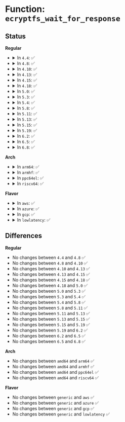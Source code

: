 # Function: <code>ecryptfs_wait_for_response</code>

## Status
<b>Regular</b>
<ul>
<li>
<details>
<summary>In <code>4.4</code>: ✅</summary>

```c
int ecryptfs_wait_for_response(struct ecryptfs_msg_ctx *msg_ctx, struct ecryptfs_message **msg);
```

**Collision:** Unique Global

**Inline:** No

**Transformation:** False

**Instances:**

```
In fs/ecryptfs/messaging.c (ffffffff8130b9b0)
Location: fs/ecryptfs/messaging.c:341
Inline: False
Direct callers:
  - fs/ecryptfs/keystore.c:decrypt_pki_encrypted_session_key
  - fs/ecryptfs/keystore.c:ecryptfs_generate_key_packet_set
```
**Symbols:**

```
ffffffff8130b9b0-ffffffff8130ba55: ecryptfs_wait_for_response (STB_GLOBAL)
```
</details>
</li>
<li>
<details>
<summary>In <code>4.8</code>: ✅</summary>

```c
int ecryptfs_wait_for_response(struct ecryptfs_msg_ctx *msg_ctx, struct ecryptfs_message **msg);
```

**Collision:** Unique Global

**Inline:** No

**Transformation:** False

**Instances:**

```
In fs/ecryptfs/messaging.c (ffffffff8133fc30)
Location: fs/ecryptfs/messaging.c:341
Inline: False
Direct callers:
  - fs/ecryptfs/keystore.c:ecryptfs_generate_key_packet_set
  - fs/ecryptfs/keystore.c:decrypt_pki_encrypted_session_key
```
**Symbols:**

```
ffffffff8133fc30-ffffffff8133fcd7: ecryptfs_wait_for_response (STB_GLOBAL)
```
</details>
</li>
<li>
<details>
<summary>In <code>4.10</code>: ✅</summary>

```c
int ecryptfs_wait_for_response(struct ecryptfs_msg_ctx *msg_ctx, struct ecryptfs_message **msg);
```

**Collision:** Unique Global

**Inline:** No

**Transformation:** False

**Instances:**

```
In fs/ecryptfs/messaging.c (ffffffff813559c0)
Location: fs/ecryptfs/messaging.c:341
Inline: False
Direct callers:
  - fs/ecryptfs/keystore.c:ecryptfs_generate_key_packet_set
  - fs/ecryptfs/keystore.c:decrypt_pki_encrypted_session_key
```
**Symbols:**

```
ffffffff813559c0-ffffffff81355a67: ecryptfs_wait_for_response (STB_GLOBAL)
```
</details>
</li>
<li>
<details>
<summary>In <code>4.13</code>: ✅</summary>

```c
int ecryptfs_wait_for_response(struct ecryptfs_msg_ctx *msg_ctx, struct ecryptfs_message **msg);
```

**Collision:** Unique Global

**Inline:** No

**Transformation:** False

**Instances:**

```
In fs/ecryptfs/messaging.c (ffffffff8136a5c0)
Location: fs/ecryptfs/messaging.c:341
Inline: False
Direct callers:
  - fs/ecryptfs/keystore.c:ecryptfs_generate_key_packet_set
  - fs/ecryptfs/keystore.c:decrypt_pki_encrypted_session_key
```
**Symbols:**

```
ffffffff8136a5c0-ffffffff8136a667: ecryptfs_wait_for_response (STB_GLOBAL)
```
</details>
</li>
<li>
<details>
<summary>In <code>4.15</code>: ✅</summary>

```c
int ecryptfs_wait_for_response(struct ecryptfs_msg_ctx *msg_ctx, struct ecryptfs_message **msg);
```

**Collision:** Unique Global

**Inline:** No

**Transformation:** False

**Instances:**

```
In fs/ecryptfs/messaging.c (ffffffff8138f160)
Location: fs/ecryptfs/messaging.c:337
Inline: False
Direct callers:
  - fs/ecryptfs/keystore.c:ecryptfs_generate_key_packet_set
  - fs/ecryptfs/keystore.c:decrypt_pki_encrypted_session_key
```
**Symbols:**

```
ffffffff8138f160-ffffffff8138f207: ecryptfs_wait_for_response (STB_GLOBAL)
```
</details>
</li>
<li>
<details>
<summary>In <code>4.18</code>: ✅</summary>

```c
int ecryptfs_wait_for_response(struct ecryptfs_msg_ctx *msg_ctx, struct ecryptfs_message **msg);
```

**Collision:** Unique Global

**Inline:** No

**Transformation:** False

**Instances:**

```
In fs/ecryptfs/messaging.c (ffffffff813be100)
Location: fs/ecryptfs/messaging.c:337
Inline: False
Direct callers:
  - fs/ecryptfs/keystore.c:ecryptfs_generate_key_packet_set
  - fs/ecryptfs/keystore.c:decrypt_pki_encrypted_session_key
```
**Symbols:**

```
ffffffff813be100-ffffffff813be1a7: ecryptfs_wait_for_response (STB_GLOBAL)
```
</details>
</li>
<li>
<details>
<summary>In <code>5.0</code>: ✅</summary>

```c
int ecryptfs_wait_for_response(struct ecryptfs_msg_ctx *msg_ctx, struct ecryptfs_message **msg);
```

**Collision:** Unique Global

**Inline:** No

**Transformation:** False

**Instances:**

```
In fs/ecryptfs/messaging.c (ffffffff813d7740)
Location: fs/ecryptfs/messaging.c:337
Inline: False
Direct callers:
  - fs/ecryptfs/keystore.c:ecryptfs_generate_key_packet_set
  - fs/ecryptfs/keystore.c:decrypt_pki_encrypted_session_key
```
**Symbols:**

```
ffffffff813d7740-ffffffff813d77e7: ecryptfs_wait_for_response (STB_GLOBAL)
```
</details>
</li>
<li>
<details>
<summary>In <code>5.3</code>: ✅</summary>

```c
int ecryptfs_wait_for_response(struct ecryptfs_msg_ctx *msg_ctx, struct ecryptfs_message **msg);
```

**Collision:** Unique Global

**Inline:** No

**Transformation:** False

**Instances:**

```
In fs/ecryptfs/messaging.c (ffffffff81402090)
Location: fs/ecryptfs/messaging.c:324
Inline: False
Direct callers:
  - fs/ecryptfs/keystore.c:ecryptfs_generate_key_packet_set
  - fs/ecryptfs/keystore.c:decrypt_pki_encrypted_session_key
```
**Symbols:**

```
ffffffff81402090-ffffffff81402137: ecryptfs_wait_for_response (STB_GLOBAL)
```
</details>
</li>
<li>
<details>
<summary>In <code>5.4</code>: ✅</summary>

```c
int ecryptfs_wait_for_response(struct ecryptfs_msg_ctx *msg_ctx, struct ecryptfs_message **msg);
```

**Collision:** Unique Global

**Inline:** No

**Transformation:** False

**Instances:**

```
In fs/ecryptfs/messaging.c (ffffffff8141bf80)
Location: fs/ecryptfs/messaging.c:324
Inline: False
Direct callers:
  - fs/ecryptfs/keystore.c:ecryptfs_generate_key_packet_set
  - fs/ecryptfs/keystore.c:decrypt_pki_encrypted_session_key
```
**Symbols:**

```
ffffffff8141bf80-ffffffff8141c027: ecryptfs_wait_for_response (STB_GLOBAL)
```
</details>
</li>
<li>
<details>
<summary>In <code>5.8</code>: ✅</summary>

```c
int ecryptfs_wait_for_response(struct ecryptfs_msg_ctx *msg_ctx, struct ecryptfs_message **msg);
```

**Collision:** Unique Global

**Inline:** No

**Transformation:** False

**Instances:**

```
In fs/ecryptfs/messaging.c (ffffffff8146aad0)
Location: fs/ecryptfs/messaging.c:324
Inline: False
Direct callers:
  - fs/ecryptfs/keystore.c:pki_encrypt_session_key
  - fs/ecryptfs/keystore.c:decrypt_pki_encrypted_session_key
```
**Symbols:**

```
ffffffff8146aad0-ffffffff8146abb7: ecryptfs_wait_for_response (STB_GLOBAL)
```
</details>
</li>
<li>
<details>
<summary>In <code>5.11</code>: ✅</summary>

```c
int ecryptfs_wait_for_response(struct ecryptfs_msg_ctx *msg_ctx, struct ecryptfs_message **msg);
```

**Collision:** Unique Global

**Inline:** No

**Transformation:** False

**Instances:**

```
In fs/ecryptfs/messaging.c (ffffffff81485540)
Location: fs/ecryptfs/messaging.c:324
Inline: False
Direct callers:
  - fs/ecryptfs/keystore.c:pki_encrypt_session_key
  - fs/ecryptfs/keystore.c:decrypt_pki_encrypted_session_key
```
**Symbols:**

```
ffffffff81485540-ffffffff81485627: ecryptfs_wait_for_response (STB_GLOBAL)
```
</details>
</li>
<li>
<details>
<summary>In <code>5.13</code>: ✅</summary>

```c
int ecryptfs_wait_for_response(struct ecryptfs_msg_ctx *msg_ctx, struct ecryptfs_message **msg);
```

**Collision:** Unique Global

**Inline:** No

**Transformation:** False

**Instances:**

```
In fs/ecryptfs/messaging.c (ffffffff8148afb0)
Location: fs/ecryptfs/messaging.c:326
Inline: False
Direct callers:
  - fs/ecryptfs/keystore.c:write_tag_1_packet
  - fs/ecryptfs/keystore.c:decrypt_pki_encrypted_session_key
```
**Symbols:**

```
ffffffff8148afb0-ffffffff8148b097: ecryptfs_wait_for_response (STB_GLOBAL)
```
</details>
</li>
<li>
<details>
<summary>In <code>5.15</code>: ✅</summary>

```c
int ecryptfs_wait_for_response(struct ecryptfs_msg_ctx *msg_ctx, struct ecryptfs_message **msg);
```

**Collision:** Unique Global

**Inline:** No

**Transformation:** False

**Instances:**

```
In fs/ecryptfs/messaging.c (ffffffff814e27f0)
Location: fs/ecryptfs/messaging.c:326
Inline: False
Direct callers:
  - fs/ecryptfs/keystore.c:write_tag_1_packet
  - fs/ecryptfs/keystore.c:decrypt_pki_encrypted_session_key
```
**Symbols:**

```
ffffffff814e27f0-ffffffff814e28d7: ecryptfs_wait_for_response (STB_GLOBAL)
```
</details>
</li>
<li>
<details>
<summary>In <code>5.19</code>: ✅</summary>

```c
int ecryptfs_wait_for_response(struct ecryptfs_msg_ctx *msg_ctx, struct ecryptfs_message **msg);
```

**Collision:** Unique Global

**Inline:** No

**Transformation:** False

**Instances:**

```
In fs/ecryptfs/messaging.c (ffffffff81570ab0)
Location: fs/ecryptfs/messaging.c:326
Inline: False
Direct callers:
  - fs/ecryptfs/keystore.c:write_tag_1_packet
  - fs/ecryptfs/keystore.c:decrypt_pki_encrypted_session_key
```
**Symbols:**

```
ffffffff81570ab0-ffffffff81570bad: ecryptfs_wait_for_response (STB_GLOBAL)
```
</details>
</li>
<li>
<details>
<summary>In <code>6.2</code>: ✅</summary>

```c
int ecryptfs_wait_for_response(struct ecryptfs_msg_ctx *msg_ctx, struct ecryptfs_message **msg);
```

**Collision:** Unique Global

**Inline:** No

**Transformation:** False

**Instances:**

```
In fs/ecryptfs/messaging.c (ffffffff81615b60)
Location: fs/ecryptfs/messaging.c:326
Inline: False
Direct callers:
  - fs/ecryptfs/keystore.c:write_tag_1_packet
  - fs/ecryptfs/keystore.c:decrypt_pki_encrypted_session_key
```
**Symbols:**

```
ffffffff81615b60-ffffffff81615c5d: ecryptfs_wait_for_response (STB_GLOBAL)
```
</details>
</li>
<li>
<details>
<summary>In <code>6.5</code>: ✅</summary>

```c
int ecryptfs_wait_for_response(struct ecryptfs_msg_ctx *msg_ctx, struct ecryptfs_message **msg);
```

**Collision:** Unique Global

**Inline:** No

**Transformation:** False

**Instances:**

```
In fs/ecryptfs/messaging.c (ffffffff8164dbf0)
Location: fs/ecryptfs/messaging.c:326
Inline: False
Direct callers:
  - fs/ecryptfs/keystore.c:write_tag_1_packet
  - fs/ecryptfs/keystore.c:decrypt_pki_encrypted_session_key
```
**Symbols:**

```
ffffffff8164dbf0-ffffffff8164dced: ecryptfs_wait_for_response (STB_GLOBAL)
```
</details>
</li>
<li>
<details>
<summary>In <code>6.8</code>: ✅</summary>

```c
int ecryptfs_wait_for_response(struct ecryptfs_msg_ctx *msg_ctx, struct ecryptfs_message **msg);
```

**Collision:** Unique Global

**Inline:** No

**Transformation:** False

**Instances:**

```
In fs/ecryptfs/messaging.c (ffffffff81687150)
Location: fs/ecryptfs/messaging.c:326
Inline: False
Direct callers:
  - fs/ecryptfs/keystore.c:write_tag_1_packet
  - fs/ecryptfs/keystore.c:decrypt_pki_encrypted_session_key
```
**Symbols:**

```
ffffffff81687150-ffffffff8168724d: ecryptfs_wait_for_response (STB_GLOBAL)
```
</details>
</li>
</ul>
<b>Arch</b>
<ul>
<li>
<details>
<summary>In <code>arm64</code>: ✅</summary>

```c
int ecryptfs_wait_for_response(struct ecryptfs_msg_ctx *msg_ctx, struct ecryptfs_message **msg);
```

**Collision:** Unique Global

**Inline:** No

**Transformation:** False

**Instances:**

```
In fs/ecryptfs/messaging.c (ffff8000104fd580)
Location: fs/ecryptfs/messaging.c:324
Inline: False
Direct callers:
  - fs/ecryptfs/keystore.c:ecryptfs_generate_key_packet_set
  - fs/ecryptfs/keystore.c:decrypt_pki_encrypted_session_key
```
**Symbols:**

```
ffff8000104fd580-ffff8000104fd654: ecryptfs_wait_for_response (STB_GLOBAL)
```
</details>
</li>
<li>
<details>
<summary>In <code>armhf</code>: ✅</summary>

```c
int ecryptfs_wait_for_response(struct ecryptfs_msg_ctx *msg_ctx, struct ecryptfs_message **msg);
```

**Collision:** Unique Global

**Inline:** No

**Transformation:** False

**Instances:**

```
In fs/ecryptfs/messaging.c (c06bab80)
Location: fs/ecryptfs/messaging.c:324
Inline: False
Direct callers:
  - fs/ecryptfs/keystore.c:ecryptfs_generate_key_packet_set
  - fs/ecryptfs/keystore.c:decrypt_pki_encrypted_session_key
```
**Symbols:**

```
c06bab80-c06bac3c: ecryptfs_wait_for_response (STB_GLOBAL)
```
</details>
</li>
<li>
<details>
<summary>In <code>ppc64el</code>: ✅</summary>

```c
int ecryptfs_wait_for_response(struct ecryptfs_msg_ctx *msg_ctx, struct ecryptfs_message **msg);
```

**Collision:** Unique Global

**Inline:** No

**Transformation:** False

**Instances:**

```
In fs/ecryptfs/messaging.c (c000000000640950)
Location: fs/ecryptfs/messaging.c:324
Inline: False
Direct callers:
  - fs/ecryptfs/keystore.c:ecryptfs_generate_key_packet_set
  - fs/ecryptfs/keystore.c:decrypt_pki_encrypted_session_key
```
**Symbols:**

```
c000000000640950-c000000000640a68: ecryptfs_wait_for_response (STB_GLOBAL)
```
</details>
</li>
<li>
<details>
<summary>In <code>riscv64</code>: ✅</summary>

```c
int ecryptfs_wait_for_response(struct ecryptfs_msg_ctx *msg_ctx, struct ecryptfs_message **msg);
```

**Collision:** Unique Global

**Inline:** No

**Transformation:** False

**Instances:**

```
In fs/ecryptfs/messaging.c (ffffffe00036bbcc)
Location: fs/ecryptfs/messaging.c:324
Inline: False
Direct callers:
  - fs/ecryptfs/keystore.c:ecryptfs_generate_key_packet_set
  - fs/ecryptfs/keystore.c:decrypt_pki_encrypted_session_key
```
**Symbols:**

```
ffffffe00036bbcc-ffffffe00036bc9a: ecryptfs_wait_for_response (STB_GLOBAL)
```
</details>
</li>
</ul>
<b>Flavor</b>
<ul>
<li>
<details>
<summary>In <code>aws</code>: ✅</summary>

```c
int ecryptfs_wait_for_response(struct ecryptfs_msg_ctx *msg_ctx, struct ecryptfs_message **msg);
```

**Collision:** Unique Global

**Inline:** No

**Transformation:** False

**Instances:**

```
In fs/ecryptfs/messaging.c (ffffffff81414560)
Location: fs/ecryptfs/messaging.c:324
Inline: False
Direct callers:
  - fs/ecryptfs/keystore.c:ecryptfs_generate_key_packet_set
  - fs/ecryptfs/keystore.c:decrypt_pki_encrypted_session_key
```
**Symbols:**

```
ffffffff81414560-ffffffff81414607: ecryptfs_wait_for_response (STB_GLOBAL)
```
</details>
</li>
<li>
<details>
<summary>In <code>azure</code>: ✅</summary>

```c
int ecryptfs_wait_for_response(struct ecryptfs_msg_ctx *msg_ctx, struct ecryptfs_message **msg);
```

**Collision:** Unique Global

**Inline:** No

**Transformation:** False

**Instances:**

```
In fs/ecryptfs/messaging.c (ffffffff81404fe0)
Location: fs/ecryptfs/messaging.c:324
Inline: False
Direct callers:
  - fs/ecryptfs/keystore.c:ecryptfs_generate_key_packet_set
  - fs/ecryptfs/keystore.c:decrypt_pki_encrypted_session_key
```
**Symbols:**

```
ffffffff81404fe0-ffffffff81405087: ecryptfs_wait_for_response (STB_GLOBAL)
```
</details>
</li>
<li>
<details>
<summary>In <code>gcp</code>: ✅</summary>

```c
int ecryptfs_wait_for_response(struct ecryptfs_msg_ctx *msg_ctx, struct ecryptfs_message **msg);
```

**Collision:** Unique Global

**Inline:** No

**Transformation:** False

**Instances:**

```
In fs/ecryptfs/messaging.c (ffffffff814118e0)
Location: fs/ecryptfs/messaging.c:324
Inline: False
Direct callers:
  - fs/ecryptfs/keystore.c:ecryptfs_generate_key_packet_set
  - fs/ecryptfs/keystore.c:decrypt_pki_encrypted_session_key
```
**Symbols:**

```
ffffffff814118e0-ffffffff81411987: ecryptfs_wait_for_response (STB_GLOBAL)
```
</details>
</li>
<li>
<details>
<summary>In <code>lowlatency</code>: ✅</summary>

```c
int ecryptfs_wait_for_response(struct ecryptfs_msg_ctx *msg_ctx, struct ecryptfs_message **msg);
```

**Collision:** Unique Global

**Inline:** No

**Transformation:** False

**Instances:**

```
In fs/ecryptfs/messaging.c (ffffffff81427550)
Location: fs/ecryptfs/messaging.c:324
Inline: False
Direct callers:
  - fs/ecryptfs/keystore.c:ecryptfs_generate_key_packet_set
  - fs/ecryptfs/keystore.c:decrypt_pki_encrypted_session_key
```
**Symbols:**

```
ffffffff81427550-ffffffff814275f7: ecryptfs_wait_for_response (STB_GLOBAL)
```
</details>
</li>
</ul>

## Differences
<b>Regular</b>
<ul>
<li>
No changes between <code>4.4</code> and <code>4.8</code> ✅
</li>
<li>
No changes between <code>4.8</code> and <code>4.10</code> ✅
</li>
<li>
No changes between <code>4.10</code> and <code>4.13</code> ✅
</li>
<li>
No changes between <code>4.13</code> and <code>4.15</code> ✅
</li>
<li>
No changes between <code>4.15</code> and <code>4.18</code> ✅
</li>
<li>
No changes between <code>4.18</code> and <code>5.0</code> ✅
</li>
<li>
No changes between <code>5.0</code> and <code>5.3</code> ✅
</li>
<li>
No changes between <code>5.3</code> and <code>5.4</code> ✅
</li>
<li>
No changes between <code>5.4</code> and <code>5.8</code> ✅
</li>
<li>
No changes between <code>5.8</code> and <code>5.11</code> ✅
</li>
<li>
No changes between <code>5.11</code> and <code>5.13</code> ✅
</li>
<li>
No changes between <code>5.13</code> and <code>5.15</code> ✅
</li>
<li>
No changes between <code>5.15</code> and <code>5.19</code> ✅
</li>
<li>
No changes between <code>5.19</code> and <code>6.2</code> ✅
</li>
<li>
No changes between <code>6.2</code> and <code>6.5</code> ✅
</li>
<li>
No changes between <code>6.5</code> and <code>6.8</code> ✅
</li>
</ul>
<b>Arch</b>
<ul>
<li>
No changes between <code>amd64</code> and <code>arm64</code> ✅
</li>
<li>
No changes between <code>amd64</code> and <code>armhf</code> ✅
</li>
<li>
No changes between <code>amd64</code> and <code>ppc64el</code> ✅
</li>
<li>
No changes between <code>amd64</code> and <code>riscv64</code> ✅
</li>
</ul>
<b>Flavor</b>
<ul>
<li>
No changes between <code>generic</code> and <code>aws</code> ✅
</li>
<li>
No changes between <code>generic</code> and <code>azure</code> ✅
</li>
<li>
No changes between <code>generic</code> and <code>gcp</code> ✅
</li>
<li>
No changes between <code>generic</code> and <code>lowlatency</code> ✅
</li>
</ul>
